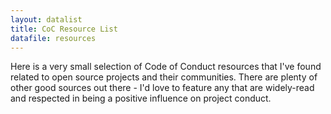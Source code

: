 ```yaml
---
layout: datalist
title: CoC Resource List
datafile: resources
---
```


Here is a very small selection of Code of Conduct resources that I've 
found related to open source projects and their communities.  There are 
plenty of other good sources out there - I'd love to feature any that are 
widely-read and respected in being a positive influence on project conduct.

